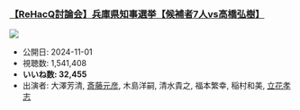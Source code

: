 ### [【ReHacQ討論会】兵庫県知事選挙【候補者7人vs高橋弘樹】](https://www.youtube.com/watch?v=b-bNBgMhpNM)
[![](https://img.youtube.com/vi/b-bNBgMhpNM/sddefault.jpg)](https://www.youtube.com/watch?v=b-bNBgMhpNM)
-   公開日: 2024-11-01
-   視聴数: 1,541,408
-   **いいね数: 32,455**
-   出演者: 大澤芳清, [斎藤元彦](/rehacq_fan/people/斎藤元彦 "wikilink"), 木島洋嗣, 清水貴之, 福本繁幸, 稲村和美, [立花孝志](/rehacq_fan/people/立花孝志 "wikilink")

